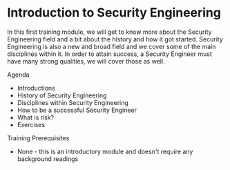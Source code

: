 # Introduction to Security Engineering
In this first training module, we will get to know more about the Security Engineering field and a bit about the history and how it got started.  Security Engineering is also a new and broad field and we cover some of the main disciplines within it.  In order to attain success, a Security Engineer must have many strong qualities, we will cover those as well.

Agenda
* Introductions
* History of Security Engineering
* Disciplines within Security Engineering
* How to be a successful Security Engineer
* What is risk?
* Exercises

Training Prerequisites
* None - this is an introductory module and doesn't require any background readings
